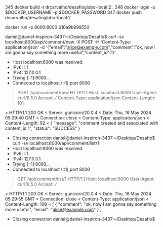   345  docker build -t drcarvalho/desafioglobo-local:2 .
  346  docker login -u $DOCKER_USERNAME -p $DOCKER_PASSWORD
  347  docker push drcarvalho/desafioglobo-local:2

  docker run -p 8000:8000 610a9b999550 

  daniel@daniel-Inspiron-3437:~/Desktop/Desafio$ curl -sv localhost:8000/api/comment/new -X POST -H 'Content-Type: application/json' -d '{"email":"alice@example.com","comment":"ok, now I am gonna say something more useful","content_id":1}'
* Host localhost:8000 was resolved.
* IPv6: ::1
* IPv4: 127.0.0.1
*   Trying [::1]:8000...
* Connected to localhost (::1) port 8000
> POST /api/comment/new HTTP/1.1
> Host: localhost:8000
> User-Agent: curl/8.5.0
> Accept: */*
> Content-Type: application/json
> Content-Length: 101
> 
< HTTP/1.1 200 OK
< Server: gunicorn/20.0.4
< Date: Thu, 16 May 2024 05:29:40 GMT
< Connection: close
< Content-Type: application/json
< Content-Length: 92
< 
{
  "message": "comment created and associated with content_id 1", 
  "status": "SUCCESS"
}
* Closing connection
daniel@daniel-Inspiron-3437:~/Desktop/Desafio$ curl -sv localhost:8000/api/comment/list/1
* Host localhost:8000 was resolved.
* IPv6: ::1
* IPv4: 127.0.0.1
*   Trying [::1]:8000...
* Connected to localhost (::1) port 8000
> GET /api/comment/list/1 HTTP/1.1
> Host: localhost:8000
> User-Agent: curl/8.5.0
> Accept: */*
> 
< HTTP/1.1 200 OK
< Server: gunicorn/20.0.4
< Date: Thu, 16 May 2024 05:29:55 GMT
< Connection: close
< Content-Type: application/json
< Content-Length: 109
< 
[
  {
    "comment": "ok, now I am gonna say something more useful", 
    "email": "alice@example.com"
  }
]
* Closing connection
daniel@daniel-Inspiron-3437:~/Desktop/Desafio$ 